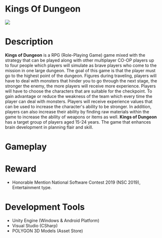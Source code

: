 # Kings Of Dungeon
![](https://i.imgur.com/LTKL6bX.jpg)
# Description
**Kings of Dungeon** is a RPG (Role-Playing Game) game mixed with the strategy that can be played along with other multiplayer CO-OP players up to four people which players will simulate as brave players who come to the mission in one large dungeon. The goal of this game is that the player must go to the highest point of the dungeon. Figures during traveling, players will have to deal with monsters that hinder you to go through the next stage, the stronger the enemy, the more players will receive more experience. Players will have to choose the characters that are suitable for the checkpoint. To gain advantage or reduce the weakness of the team which every time the player can deal with monsters. Players will receive experience values that can be used to increase the character's ability to be stronger. In addition, players can also increase their ability by finding raw materials within the game to increase the ability of weapons or items as well. **Kings of Dungeon** has a target group of players aged 15-24 years. The game that enhances brain development in planning flair and skill.
# Gameplay
# Reward
- Honorable Mention National Software Contest 2019 (NSC 2019), Entertainment type.
# Development Tools
- Unity Engine (Windows & Android Platform)
- Visual Studio (CSharp)
- POLYGON 3D Models (Asset Store)
